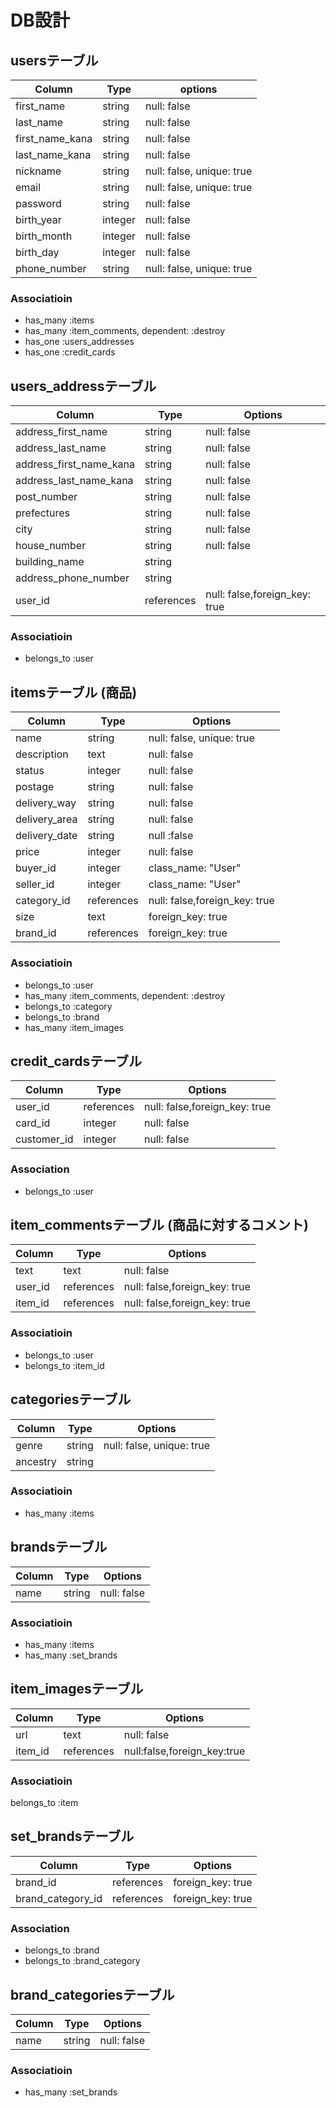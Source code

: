 # DB設計

## usersテーブル 
|Column|Type|options|
|------|----|-------|
|first_name|string|null: false|  # first_name: 姓
|last_name|string|null: false|   # last_name: 名
|first_name_kana|string|null: false|
|last_name_kana|string|null: false|
|nickname|string|null: false, unique: true|
|email|string|null: false, unique: true|
|password|string|null: false|
|birth_year|integer|null: false|
|birth_month|integer|null: false|
|birth_day|integer|null: false|
|phone_number|string|null: false, unique: true|

### Associatioin
- has_many :items
- has_many :item_comments, dependent: :destroy
- has_one :users_addresses
- has_one :credit_cards


## users_addressテーブル
|Column|Type|Options|
|------|----|-------|
|address_first_name|string|null: false|
|address_last_name|string|null: false|
|address_first_name_kana|string|null: false|
|address_last_name_kana|string|null: false|
|post_number|string|null: false|
|prefectures|string|null: false|
|city|string|null: false|
|house_number|string|null: false|
|building_name|string||
|address_phone_number|string||
|user_id|references|null: false,foreign_key: true|

### Associatioin
- belongs_to :user


## itemsテーブル (商品)
|Column|Type|Options|
|------|----|-------|
|name|string|null: false, unique: true|
|description|text|null: false| #description:商品説明
|status|integer|null: false| #status:商品状態
|postage|string|null: false|  #postage:送料
|delivery_way|string|null: false| #delivery_way:配送方法
|delivery_area|string|null: false| #delivery_area:発送元地域
|delivery_date|string|null :false| #delivery_date:発送日の目安
|price|integer|null: false|
|buyer_id|integer|class_name: "User"|
|seller_id|integer|class_name: "User"|
|category_id|references|null: false,foreign_key: true|
|size|text|foreign_key: true|
|brand_id|references|foreign_key: true|

### Associatioin
- belongs_to :user
- has_many :item_comments, dependent: :destroy
- belongs_to :category
- belongs_to :brand
- has_many :item_images


## credit_cardsテーブル 
|Column|Type|Options|
|------|----|-------|
|user_id|references|null: false,foreign_key: true|
|card_id|integer|null: false|
|customer_id|integer|null: false|

### Association
- belongs_to :user


## item_commentsテーブル (商品に対するコメント)
|Column|Type|Options|
|------|----|-------|
|text|text|null: false|
|user_id|references|null: false,foreign_key: true|
|item_id|references|null: false,foreign_key: true|

### Associatioin
- belongs_to :user
- belongs_to :item_id


## categoriesテーブル
|Column|Type|Options|
|------|----|-------|
|genre|string|null: false, unique: true|
|ancestry|string||

### Associatioin
- has_many :items

## brandsテーブル
|Column|Type|Options|
|------|----|-------|
|name|string|null: false|

### Associatioin
- has_many :items
- has_many :set_brands

## item_imagesテーブル
|Column|Type|Options|
|------|----|-------|
|url|text|null: false|
|item_id|references|null:false,foreign_key:true|

### Associatioin
belongs_to :item

## set_brandsテーブル
|Column|Type|Options|
|------|----|-------|
|brand_id|references|foreign_key: true|
|brand_category_id|references|foreign_key: true|

### Association
- belongs_to :brand
- belongs_to :brand_category

## brand_categoriesテーブル
|Column|Type|Options|
|------|----|-------|
|name|string|null: false|

### Associatioin
- has_many :set_brands